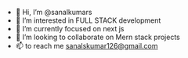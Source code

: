 - 👋 Hi, I’m @sanalkumars
- 👀 I’m interested in FULL STACK development
- 🌱 I’m currently  focused on next js
- 💞️ I’m looking to collaborate on Mern stack projects
- 📫  to reach me sanalskumar126@gmail.com

<!---
sanalkumars/sanalkumars is a ✨ special ✨ repository because its `README.md` (this file) appears on your GitHub profile.
You can click the Preview link to take a look at your changes.
--->
